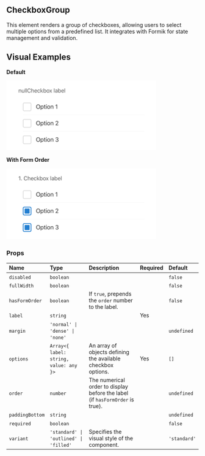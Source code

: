 ## CheckboxGroup

This element renders a group of checkboxes, allowing users to select multiple options from a predefined list. It integrates with Formik for state management and validation.

## Visual Examples

**Default**

![Default CheckboxGroup](../assets/CheckboxGroup/default-label-options.png)

**With Form Order**

![CheckboxGroup with Form Order](../assets/CheckboxGroup/hasFormOrder-true.png)

### Props

| Name | Type | Description | Required | Default |
| :--- | :--- | :---------- | :-------- | :------- |
| `disabled` | `boolean` | | | `false` |
| `fullWidth` | `boolean` | | | `false` |
| `hasFormOrder` | `boolean` | If `true`, prepends the `order` number to the label. | | `false` |
| `label` | `string` | | Yes | |
| `margin` | `'normal' \| 'dense' \| 'none'` | | | `undefined` |
| `options` | `Array<{ label: string, value: any }>` | An array of objects defining the available checkbox options. | Yes | `[]` |
| `order` | `number` | The numerical order to display before the label (if `hasFormOrder` is true). | | `undefined` |
| `paddingBottom` | `string` | | | `undefined` |
| `required` | `boolean` | | | `false` |
| `variant` | `'standard' \| 'outlined' \| 'filled'` | Specifies the visual style of the component. | | `'standard'` |
